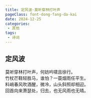 ```yaml
---
title: 定风波·莫听穿林打叶声
pageClass: font-dong-fang-da-kai
date: 2024-12-25
categories:
 - 其他
tags:
 - 诗词
---
```


## 定风波

莫听穿林打叶声，何妨吟啸且徐行。  
竹杖芒鞋轻胜马，谁怕？一蓑烟雨任平生。  
料峭春风吹酒醒，微冷，山头斜照却相迎。  
回首向来萧瑟处，归去，也无风雨也无晴。  
